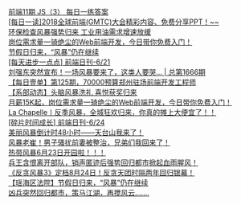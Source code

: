   
[前端11期 JS（3） 每日一练答案](http://www.dianyue.me/archives/896/uicfdjq94rkrurfh/)  
[[每日一读]2018全球前端(GMTC)大会精彩内容、免费分享PPT！~~](http://www.dianyue.me/archives/720/vzvpfaidmi097l9c/)  
[环保检查风暴强势归来  工业用油需求增速放缓](http://www.dianyue.me/archives/763/dxg0ljakm6clq8wg/)  
[岗位需求量一骑绝尘的Web前端开发，今日带你免费入门！](http://www.dianyue.me/archives/050/dxg0ljakm6clq8wg/)  
[节假日归来，“风暴”仍在继续](http://www.dianyue.me/archives/010/5iuqdt2p07orbk87/)  
[[每天进步一点点] 前端日刊-6/21](http://www.dianyue.me/archives/450/gmbeby9pp0u4cxzo/)  
[刘强东突然宣布！一场风暴要来了，这类人要哭...    |    总第1666期](http://www.dianyue.me/archives/333/qj3evim0cbwgiun2/)  
[【每日壹单】第125期，70000预算郑州驻场前端开发工程师](http://www.dianyue.me/archives/498/m3hp87rxzy9euqky/)  
[【系部动态】头脑风暴洗礼 喜悦获奖归来](http://www.dianyue.me/archives/923/m0mjdpggmvhrzsad/)  
[月薪15K起，岗位需求量一骑绝尘的Web前端开发，今日带你免费入门！](http://www.dianyue.me/archives/123/m0mjdpggmvhrzsad/)  
[La Chapelle丨反季风暴，全城狂欢归来，你真的摊上大便宜了！！](http://www.dianyue.me/archives/629/96nnuy0puut8mri9/)  
[[碎片时间成长] 前端日刊-6/24](http://www.dianyue.me/archives/475/87scg7oovlsx5nsg/)  
[美丽风暴倒计时48小时——天台山我来了！](http://www.dianyue.me/archives/546/e9rxmyxxfxrlz93j/)  
[风暴老崔！男子骚扰前妻被整治，兄弟们我回来了！](http://www.dianyue.me/archives/871/a7v2e448palsjik2/)  
[热带风暴6月23日开园啦！！！](http://www.dianyue.me/archives/476/egcxsal5fxz4uayb/)  
[兵王含恨离开部队，销声匿迹后强势回归都市掀起血雨腥风！](http://www.dianyue.me/archives/775/9p67xbh87dnncsnl/)  
[《反贪风暴3》定档8月24日！反贪天团时隔两年回归银幕！](http://www.dianyue.me/archives/418/i1cstgq9tnnzm01k/)  
[【瑶海区法院】节假日归来，“风暴”仍在继续](http://www.dianyue.me/archives/278/ly9df9mwb4jbuuv3/)  
[凶兵突然回归都市，策马江湖，再搅风云.......](http://www.dianyue.me/archives/742/umu0ki0c9oflgsx0/)